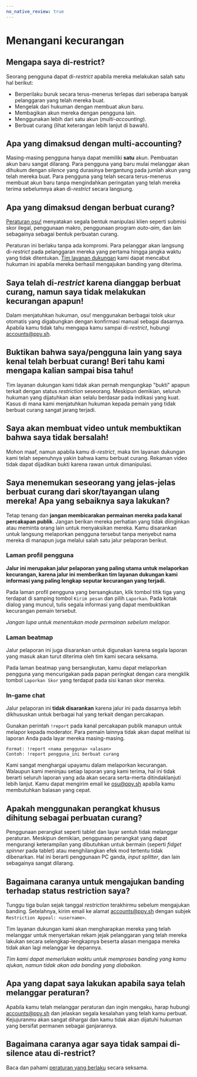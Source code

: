 ```yaml
---
no_native_review: true
---
```


# Menangani kecurangan

## Mengapa saya di-restrict?

Seorang pengguna dapat di-*restrict* apabila mereka melakukan salah satu hal berikut:

- Berperilaku buruk secara terus-menerus terlepas dari seberapa banyak pelanggaran yang telah mereka buat.
- Mengelak dari hukuman dengan membuat akun baru.
- Membagikan akun mereka dengan pengguna lain.
- Menggunakan lebih dari satu akun (*multi-accounting*).
- Berbuat curang (lihat keterangan lebih lanjut di bawah).

## Apa yang dimaksud dengan multi-accounting?

Masing-masing pengguna hanya dapat memiliki **satu** akun. Pembuatan akun baru sangat dilarang. Para pengguna yang baru mulai melanggar akan dihukum dengan *silence* yang durasinya bergantung pada jumlah akun yang telah mereka buat. Para pengguna yang telah secara terus-menerus membuat akun baru tanpa mengindahkan peringatan yang telah mereka terima sebelumnya akan di-*restrict* secara langsung.

## Apa yang dimaksud dengan berbuat curang?

[Peraturan osu!](/wiki/Rules) menyatakan segala bentuk manipulasi klien seperti submisi skor ilegal, penggunaan makro, penggunaan program *auto-aim*, dan lain sebagainya sebagai bentuk perbuatan curang.

Peraturan ini berlaku tanpa ada kompromi. Para pelanggar akan langsung di-*restrict* pada pelanggaran mereka yang pertama hingga jangka waktu yang tidak ditentukan. [Tim layanan dukungan](/wiki/People/Account_support_team) kami dapat mencabut hukuman ini apabila mereka berhasil mengajukan banding yang diterima.

## Saya telah di-*restrict* karena dianggap berbuat curang, namun saya tidak melakukan kecurangan apapun!

Dalam menjatuhkan hukuman, osu! menggunakan berbagai tolok ukur otomatis yang digabungkan dengan konfirmasi manual sebagai dasarnya. Apabila kamu tidak tahu mengapa kamu sampai di-*restrict*, hubungi [accounts@ppy.sh](mailto:accounts@ppy.sh).

## Buktikan bahwa saya/pengguna lain yang saya kenal telah berbuat curang! Beri tahu kami mengapa kalian sampai bisa tahu!

Tim layanan dukungan kami tidak akan pernah mengungkap "bukti" apapun terkait dengan status *restriction* seseorang. Meskipun demikian, seluruh hukuman yang dijatuhkan akan selalu berdasar pada indikasi yang kuat. Kasus di mana kami menjatuhkan hukuman kepada pemain yang tidak berbuat curang sangat jarang terjadi.

## Saya akan membuat video untuk membuktikan bahwa saya tidak bersalah!

Mohon maaf, namun apabila kamu di-*restrict*, maka tim layanan dukungan kami telah sepenuhnya yakin bahwa kamu berbuat curang. Rekaman video tidak dapat dijadikan bukti karena rawan untuk dimanipulasi.

## Saya menemukan seseorang yang jelas-jelas berbuat curang dari skor/tayangan ulang mereka! Apa yang sebaiknya saya lakukan?

Tetap tenang dan **jangan membicarakan permainan mereka pada kanal percakapan publik**. Jangan berikan mereka perhatian yang tidak diinginkan atau meminta orang lain untuk menyaksikan mereka.
Kamu disarankan untuk langsung melaporkan pengguna tersebut tanpa menyebut nama mereka di manapun juga melalui salah satu jalur pelaporan berikut.

### Laman profil pengguna

**Jalur ini merupakan jalur pelaporan yang paling utama untuk melaporkan kecurangan, karena jalur ini memberikan tim layanan dukungan kami informasi yang paling lengkap seputar kecurangan yang terjadi.**

Pada laman profil pengguna yang bersangkutan, klik tombol titik tiga yang terdapat di samping tombol `Kirim pesan` dan pilih `Laporkan`. Pada kotak dialog yang muncul, tulis segala informasi yang dapat membuktikan kecurangan pemain tersebut.

*Jangan lupa untuk menentukan mode permainan sebelum melapor.*

### Laman beatmap

Jalur pelaporan ini juga disarankan untuk digunakan karena segala laporan yang masuk akan turut diterima oleh tim kami secara seksama.

Pada laman beatmap yang bersangkutan, kamu dapat melaporkan pengguna yang mencurigakan pada papan peringkat dengan cara mengklik tombol `Laporkan Skor` yang terdapat pada sisi kanan skor mereka.

### In-game chat

Jalur pelaporan ini **tidak disarankan** karena jalur ini pada dasarnya lebih dikhususkan untuk berbagai hal yang terkait dengan percakapan.

Gunakan perintah `!report` pada kanal percakapan publik manapun untuk melapor kepada moderator. Para pemain lainnya tidak akan dapat melihat isi laporan Anda pada layar mereka masing-masing.

```
Format: !report <nama pengguna> <alasan>
Contoh: !report pengguna_ini berbuat curang
```

Kami sangat menghargai upayamu dalam melaporkan kecurangan. Walaupun kami meninjau setiap laporan yang kami terima, hal ini tidak berarti seluruh laporan yang ada akan secara serta-merta ditindaklanjuti lebih lanjut. Kamu dapat mengirim email ke [osu@ppy.sh](mailto:osu@ppy.sh) apabila kamu membutuhkan balasan yang cepat.

## Apakah menggunakan perangkat khusus dihitung sebagai perbuatan curang?

Penggunaan perangkat seperti tablet dan layar sentuh tidak melanggar peraturan. Meskipun demikian, penggunaan perangkat yang dapat mengurangi keterampilan yang dibutuhkan untuk bermain (seperti *fidget spinner* pada tablet) atau menghilangkan efek mod tertentu tidak dibenarkan. Hal ini berarti penggunaan PC ganda, *input splitter*, dan lain sebagainya sangat dilarang.

## Bagaimana caranya untuk mengajukan banding terhadap status restriction saya?

Tunggu tiga bulan sejak tanggal *restriction* terakhirmu sebelum mengajukan banding. Setelahnya, kirim email ke alamat [accounts@ppy.sh](mailto:accounts@ppy.sh) dengan subjek `Restriction Appeal: <username>`.

Tim layanan dukungan kami akan mengharapkan mereka yang telah melanggar untuk menyertakan rekam jejak pelanggaran yang telah mereka lakukan secara selengkap-lengkapnya beserta alasan mengapa mereka tidak akan lagi melanggar ke depannya.

*Tim kami dapat memerlukan waktu untuk memproses banding yang kamu ajukan, namun tidak akan ada banding yang diabaikan.*

## Apa yang dapat saya lakukan apabila saya telah melanggar peraturan?

Apabila kamu telah melanggar peraturan dan ingin mengaku, harap hubungi [accounts@ppy.sh](mailto:accounts@ppy.sh) dan jelaskan segala kesalahan yang telah kamu perbuat. Kejujuranmu akan sangat dihargai dan kamu tidak akan dijatuhi hukuman yang bersifat permanen sebagai ganjarannya.

## Bagaimana caranya agar saya tidak sampai di-silence atau di-restrict?

Baca dan pahami [peraturan yang berlaku](/wiki/Rules) secara seksama.
